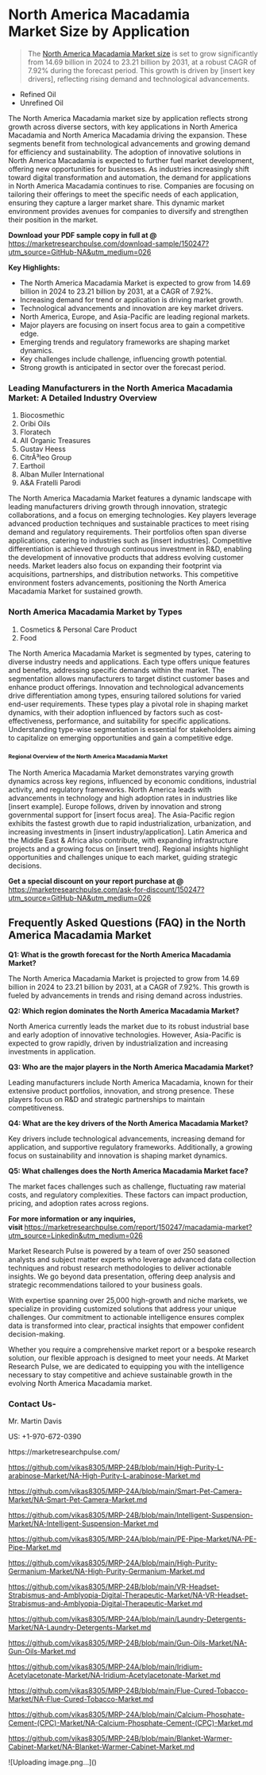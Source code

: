
<h1>North America Macadamia Market&nbsp;Size by Application</h1><blockquote><p>The <a href="https://marketresearchpulse.com/download-sample/150247?utm_source=GitHub-NA&amp;utm_medium=026">North America Macadamia Market size</a> is set to grow significantly from 14.69 billion in 2024 to 23.21 billion by 2031, at a robust CAGR of 7.92% during the forecast period. This growth is driven by [insert key drivers], reflecting rising demand and technological advancements.</p></blockquote><ul><li>Refined Oil<li> Unrefined Oil</li></ul><p>The North America Macadamia market size by application reflects strong growth across diverse sectors, with key applications in North America Macadamia and North America Macadamia driving the expansion. These segments benefit from technological advancements and growing demand for efficiency and sustainability. The adoption of innovative solutions in North America Macadamia is expected to further fuel market development, offering new opportunities for businesses. As industries increasingly shift toward digital transformation and automation, the demand for applications in North America Macadamia continues to rise. Companies are focusing on tailoring their offerings to meet the specific needs of each application, ensuring they capture a larger market share. This dynamic market environment provides avenues for companies to diversify and strengthen their position in the market.</p><p><strong>Download your PDF sample copy in full at @ </strong><a href="https://marketresearchpulse.com/download-sample/150247?utm_source=GitHub-NA&amp;utm_medium=026">https://marketresearchpulse.com/download-sample/150247?utm_source=GitHub-NA&amp;utm_medium=026</a></p><p><strong>Key Highlights: </strong></p><ul><li>The North America Macadamia Market is expected to grow from 14.69 billion in 2024 to 23.21 billion by 2031, at a CAGR of 7.92%.</li><li>Increasing demand for trend or application is driving market growth.</li><li>Technological advancements and innovation are key market drivers.</li><li>North America, Europe, and Asia-Pacific are leading regional markets.</li><li>Major players are focusing on insert focus area to gain a competitive edge.</li><li>Emerging trends and regulatory frameworks are shaping market dynamics.</li><li>Key challenges include challenge, influencing growth potential.</li><li>Strong growth is anticipated in sector over the forecast period.</li></ul><h3>Leading Manufacturers in the North America Macadamia Market: A Detailed Industry Overview</h3><ol><li>Biocosmethic</li><li>Oribi Oils</li><li>Floratech</li><li>All Organic Treasures</li><li>Gustav Heess</li><li>CitrÃ³leo Group</li><li>Earthoil</li><li>Alban Muller International</li><li>A&A Fratelli Parodi</li></ol><div class="flex max-w-full flex-col flex-grow"><div class="min-h-8 text-message flex w-full flex-col items-end gap-2 whitespace-normal break-words [.text-message+&amp;]:mt-5" dir="auto" data-message-author-role="assistant" data-message-id="fd8432e4-4910-450d-b182-61b7bfb0a01f" data-message-model-slug="gpt-4o"><div class="flex w-full flex-col gap-1 empty:hidden first:pt-[3px]"><div class="markdown prose w-full break-words dark:prose-invert light"><p>The North America Macadamia Market features a dynamic landscape with leading manufacturers driving growth through innovation, strategic collaborations, and a focus on emerging technologies. Key players leverage advanced production techniques and sustainable practices to meet rising demand and regulatory requirements. Their portfolios often span diverse applications, catering to industries such as [insert industries]. Competitive differentiation is achieved through continuous investment in R&amp;D, enabling the development of innovative products that address evolving customer needs. Market leaders also focus on expanding their footprint via acquisitions, partnerships, and distribution networks. This competitive environment fosters advancements, positioning the North America Macadamia Market for sustained growth.</p></div></div></div></div><h3>North America Macadamia Market by Types</h3><ol><li>Cosmetics & Personal Care Product<li> Food</li></ol><div class="flex max-w-full flex-col flex-grow"><div class="min-h-8 text-message flex w-full flex-col items-end gap-2 whitespace-normal break-words [.text-message+&amp;]:mt-5" dir="auto" data-message-author-role="assistant" data-message-id="084470be-0bb7-4664-bddf-5156b4f41249" data-message-model-slug="gpt-4o-mini"><div class="flex w-full flex-col gap-1 empty:hidden first:pt-[3px]"><div class="markdown prose w-full break-words dark:prose-invert light"><p>The North America Macadamia Market is segmented by types, catering to diverse industry needs and applications. Each type offers unique features and benefits, addressing specific demands within the market. The segmentation allows manufacturers to target distinct customer bases and enhance product offerings. Innovation and technological advancements drive differentiation among types, ensuring tailored solutions for varied end-user requirements. These types play a pivotal role in shaping market dynamics, with their adoption influenced by factors such as cost-effectiveness, performance, and suitability for specific applications. Understanding type-wise segmentation is essential for stakeholders aiming to capitalize on emerging opportunities and gain a competitive edge.</p></div></div></div></div><h3><span style="font-size: 11px;">Regional Overview of the North America Macadamia Market</span></h3><div class="flex max-w-full flex-col flex-grow"><div class="min-h-8 text-message flex w-full flex-col items-end gap-2 whitespace-normal break-words [.text-message+&amp;]:mt-5" dir="auto" data-message-author-role="assistant" data-message-id="e9038762-ce64-4e30-91c9-9bd413514231" data-message-model-slug="gpt-4o-mini"><div class="flex w-full flex-col gap-1 empty:hidden first:pt-[3px]"><div class="markdown prose w-full break-words dark:prose-invert light"><p>The North America Macadamia Market demonstrates varying growth dynamics across key regions, influenced by economic conditions, industrial activity, and regulatory frameworks. North America leads with advancements in technology and high adoption rates in industries like [insert example]. Europe follows, driven by innovation and strong governmental support for [insert focus area]. The Asia-Pacific region exhibits the fastest growth due to rapid industrialization, urbanization, and increasing investments in [insert industry/application]. Latin America and the Middle East &amp; Africa also contribute, with expanding infrastructure projects and a growing focus on [insert trend]. Regional insights highlight opportunities and challenges unique to each market, guiding strategic decisions.</p></div></div></div></div><p><strong>Get a special discount on your report purchase at @ </strong><a href="https://marketresearchpulse.com/ask-for-discount/150247?utm_source=GitHub-NA&amp;utm_medium=026">https://marketresearchpulse.com/ask-for-discount/150247?utm_source=GitHub-NA&amp;utm_medium=026</a></p><h2>Frequently Asked Questions (FAQ) in the North America Macadamia Market</h2><p><strong>Q1: What is the growth forecast for the North America Macadamia Market?</strong></p><p>The North America Macadamia Market is projected to grow from 14.69 billion in 2024 to 23.21 billion by 2031, at a CAGR of 7.92%. This growth is fueled by advancements in trends and rising demand across industries.</p><p><strong>Q2: Which region dominates the North America Macadamia Market?</strong></p><p>North America currently leads the market due to its robust industrial base and early adoption of innovative technologies. However, Asia-Pacific is expected to grow rapidly, driven by industrialization and increasing investments in application.</p><p><strong>Q3: Who are the major players in the North America Macadamia Market?</strong></p><p>Leading manufacturers include North America Macadamia, known for their extensive product portfolios, innovation, and strong presence. These players focus on R&amp;D and strategic partnerships to maintain competitiveness.</p><p><strong>Q4: What are the key drivers of the North America Macadamia Market?</strong></p><p>Key drivers include technological advancements, increasing demand for application, and supportive regulatory frameworks. Additionally, a growing focus on sustainability and innovation is shaping market dynamics.</p><p><strong>Q5: What challenges does the North America Macadamia Market face?</strong></p><p>The market faces challenges such as challenge, fluctuating raw material costs, and regulatory complexities. These factors can impact production, pricing, and adoption rates across regions.</p><p><strong>For more information or any inquiries, visit&nbsp;</strong><a href="https://marketresearchpulse.com/report/150247/macadamia-market?utm_source=Linkedin&utm_medium=026">https://marketresearchpulse.com/report/150247/macadamia-market?utm_source=Linkedin&utm_medium=026</a></p><p>Market Research Pulse is powered by a team of over 250 seasoned analysts and subject matter experts who leverage advanced data collection techniques and robust research methodologies to deliver actionable insights. We go beyond data presentation, offering deep analysis and strategic recommendations tailored to your business goals.</p><p>With expertise spanning over 25,000 high-growth and niche markets, we specialize in providing customized solutions that address your unique challenges. Our commitment to actionable intelligence ensures complex data is transformed into clear, practical insights that empower confident decision-making.</p><p>Whether you require a comprehensive market report or a bespoke research solution, our flexible approach is designed to meet your needs. At Market Research Pulse, we are dedicated to equipping you with the intelligence necessary to stay competitive and achieve sustainable growth in the evolving North America Macadamia market.</p><h3><strong>Contact Us-</strong></h3><p>Mr. Martin Davis</p><p>US: +1-970-672-0390</p><p>https://marketresearchpulse.com/</p><p><a href="https://github.com/vikas8305/MRP-24B/blob/main/High-Purity-L-arabinose-Market/NA-High-Purity-L-arabinose-Market.md">https://github.com/vikas8305/MRP-24B/blob/main/High-Purity-L-arabinose-Market/NA-High-Purity-L-arabinose-Market.md</a></p><p><a href="https://github.com/vikas8305/MRP-24A/blob/main/Smart-Pet-Camera-Market/NA-Smart-Pet-Camera-Market.md">https://github.com/vikas8305/MRP-24A/blob/main/Smart-Pet-Camera-Market/NA-Smart-Pet-Camera-Market.md</a></p><p><a href="https://github.com/vikas8305/MRP-24B/blob/main/Intelligent-Suspension-Market/NA-Intelligent-Suspension-Market.md">https://github.com/vikas8305/MRP-24B/blob/main/Intelligent-Suspension-Market/NA-Intelligent-Suspension-Market.md</a></p><p><a href="https://github.com/vikas8305/MRP-24A/blob/main/PE-Pipe-Market/NA-PE-Pipe-Market.md">https://github.com/vikas8305/MRP-24A/blob/main/PE-Pipe-Market/NA-PE-Pipe-Market.md</a></p><p><a href="https://github.com/vikas8305/MRP-24A/blob/main/High-Purity-Germanium-Market/NA-High-Purity-Germanium-Market.md">https://github.com/vikas8305/MRP-24A/blob/main/High-Purity-Germanium-Market/NA-High-Purity-Germanium-Market.md</a></p><p><a href="https://github.com/vikas8305/MRP-24B/blob/main/VR-Headset-Strabismus-and-Amblyopia-Digital-Therapeutic-Market/NA-VR-Headset-Strabismus-and-Amblyopia-Digital-Therapeutic-Market.md">https://github.com/vikas8305/MRP-24B/blob/main/VR-Headset-Strabismus-and-Amblyopia-Digital-Therapeutic-Market/NA-VR-Headset-Strabismus-and-Amblyopia-Digital-Therapeutic-Market.md</a></p><p><a href="https://github.com/vikas8305/MRP-24A/blob/main/Laundry-Detergents-Market/NA-Laundry-Detergents-Market.md">https://github.com/vikas8305/MRP-24A/blob/main/Laundry-Detergents-Market/NA-Laundry-Detergents-Market.md</a></p><p><a href="https://github.com/vikas8305/MRP-24B/blob/main/Gun-Oils-Market/NA-Gun-Oils-Market.md">https://github.com/vikas8305/MRP-24B/blob/main/Gun-Oils-Market/NA-Gun-Oils-Market.md</a></p><p><a href="https://github.com/vikas8305/MRP-24A/blob/main/Iridium-Acetylacetonate-Market/NA-Iridium-Acetylacetonate-Market.md">https://github.com/vikas8305/MRP-24A/blob/main/Iridium-Acetylacetonate-Market/NA-Iridium-Acetylacetonate-Market.md</a></p><p><a href="https://github.com/vikas8305/MRP-24B/blob/main/Flue-Cured-Tobacco-Market/NA-Flue-Cured-Tobacco-Market.md">https://github.com/vikas8305/MRP-24B/blob/main/Flue-Cured-Tobacco-Market/NA-Flue-Cured-Tobacco-Market.md</a></p><p><a href="https://github.com/vikas8305/MRP-24A/blob/main/Calcium-Phosphate-Cement-(CPC)-Market/NA-Calcium-Phosphate-Cement-(CPC)-Market.md">https://github.com/vikas8305/MRP-24A/blob/main/Calcium-Phosphate-Cement-(CPC)-Market/NA-Calcium-Phosphate-Cement-(CPC)-Market.md</a></p><p><a href="https://github.com/vikas8305/MRP-24B/blob/main/Blanket-Warmer-Cabinet-Market/NA-Blanket-Warmer-Cabinet-Market.md">https://github.com/vikas8305/MRP-24B/blob/main/Blanket-Warmer-Cabinet-Market/NA-Blanket-Warmer-Cabinet-Market.md</a></p>
![Uploading image.png…]()
